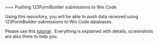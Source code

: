 === Pushing 123FormBuilder submissions to Wix Code

Using this repository, you will be able to push data received using 123FormBuilder submissions to Wix Code databases.

Please use this [tutorial](https://github.com/123formbuilder/wix-code/blob/master/123FormBuilder-Wix-Code-Integration-Tutorial.pdf) . Everything is explained with details, screenshots are also there to help you.
